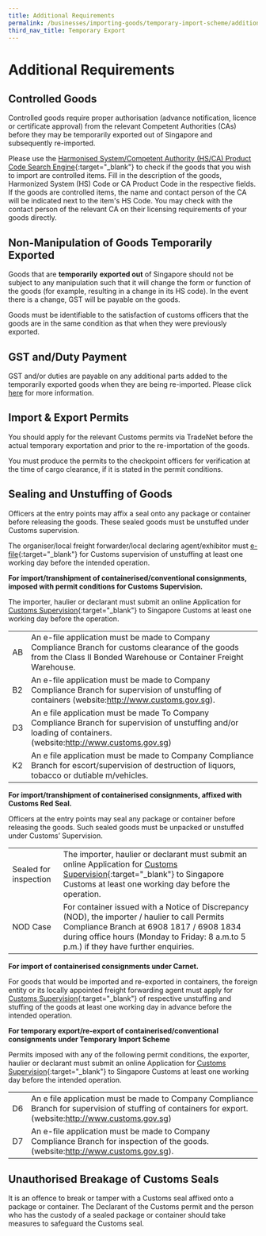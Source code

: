 ```yaml
---
title: Additional Requirements
permalink: /businesses/importing-goods/temporary-import-scheme/additional-requirements-export
third_nav_title: Temporary Export
---
```

# Additional Requirements

## Controlled Goods

Controlled goods require proper authorisation (advance notification, licence or certificate approval) from the relevant Competent Authorities (CAs) before they may be temporarily exported out of Singapore and subsequently re-imported.

Please use the [Harmonised System/Competent Authority (HS/CA) Product Code Search Engine](https://www.tradenet.gov.sg/tradenet/portlets/search/searchHSCA/searchInitHSCA.do){:target="_blank"} to check if the goods that you wish to import are controlled items. Fill in the description of the goods, Harmonized System (HS) Code or CA Product Code in the respective fields. If the goods are controlled items, the name and contact person of the CA will be indicated next to the item's HS Code. You may check with the contact person of the relevant CA on their licensing requirements of your goods directly.

## Non-Manipulation of Goods Temporarily Exported

Goods that are **temporarily** **exported out** of Singapore should not be subject to any manipulation such that it will change the form or function of the goods (for example, resulting in a change in its HS code). In the event there is a change, GST will be payable on the goods.

Goods must be identifiable to the satisfaction of customs officers that the goods are in the same condition as that when they were previously exported.

## GST and/Duty Payment

GST and/or duties are payable on any additional parts added to the temporarily exported goods when they are being re-imported. Please click [here](/businesses/importing-goods/import-procedures/re-importing-of-goods-sent-overseas-for-activities) for more information.

## Import & Export Permits

You should apply for the relevant Customs permits via TradeNet before the actual temporary exportation and prior to the re-importation of the goods.  
  
You must produce the permits to the checkpoint officers for verification at the time of cargo clearance, if it is stated in the permit conditions.

## Sealing and Unstuffing of Goods

Officers at the entry points may affix a seal onto any package or container before releasing the goods. These sealed goods must be unstuffed under Customs supervision.

The organiser/local freight forwarder/local declaring agent/exhibitor must [e-file](http://eservices.customs.gov.sg/scripts/customs/supervision/supermenu.asp){:target="_blank"} for Customs supervision of unstuffing at least one working day before the intended operation. 

**For import/transhipment of containerised/conventional consignments, imposed with permit conditions for Customs Supervision.**

The importer, haulier or declarant must submit an online Application for [Customs Supervision](https://eservices.customs.gov.sg/scripts/customs/supervision/supermenu.asp){:target="_blank"} to Singapore Customs at least one working day before the operation.

|  |  |
|--|--|
| AB | An e-file application must be made to Company Compliance Branch for customs clearance of the goods from the Class II Bonded Warehouse or Container Freight Warehouse. |
| B2 | An e-file application must be made to Company Compliance Branch for supervision of unstuffing of containers (website:http://www.customs.gov.sg).|
| D3 | An e file application must be made To Company Compliance Branch for supervision of unstuffing and/or loading of containers. (website:http://www.customs.gov.sg)|
| K2 | An e file application must be made to Company Compliance Branch for escort/supervision of destruction of liquors, tobacco or dutiable m/vehicles.|

**For import/transhipment of containerised consignments, affixed with Customs Red Seal.**

Officers at the entry points may seal any package or container before releasing the goods. Such sealed goods must be unpacked or unstuffed under Customs’ Supervision.

|  |  |
|--|--|
| Sealed for inspection | The importer, haulier or declarant must submit an online Application for [Customs Supervision](https://eservices.customs.gov.sg/scripts/customs/supervision/supermenu.asp){:target="_blank"} to Singapore Customs at least one working day before the operation.|
| NOD Case | For container issued with a Notice of Discrepancy (NOD), the importer / haulier to call Permits Compliance Branch at 6908 1817 / 6908 1834 during office hours (Monday to Friday: 8 a.m.to 5 p.m.) if they have further enquiries.|

**For import of containerised consignments under Carnet.** 

For goods that would be imported and re-exported in containers, the foreign entity or its locally appointed freight forwarding agent must apply for [Customs Supervision](https://eservices.customs.gov.sg/scripts/customs/supervision/supermenu.asp){:target="_blank"} of respective unstuffing and stuffing of the goods at least one  working day in advance before the intended operation.

**For temporary export/re-export of containerised/conventional consignments under Temporary Import Scheme**

Permits imposed with any of the following permit conditions, the exporter, haulier or declarant must submit an online Application for [Customs Supervision](https://eservices.customs.gov.sg/scripts/customs/supervision/supermenu.asp){:target="_blank"} to Singapore Customs at least one working day before the intended operation.

|  |  |
|--|--|
| D6 | An e file application must be made to Company Compliance Branch for supervision of stuffing of containers for export. (website:http://www.customs.gov.sg)|
| D7 | An e-file application must be made to Company Compliance Branch for inspection of the goods. (website:http://www.customs.gov.sg).|

## Unauthorised Breakage of Customs Seals

It is an offence to break or tamper with a Customs seal affixed onto a package or container. The Declarant of the Customs permit and the person who has the custody of a sealed package or container should take measures to safeguard the Customs seal.